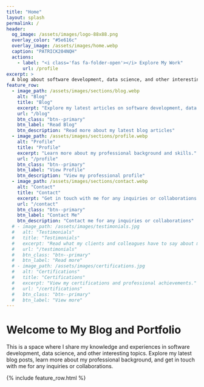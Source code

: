 ```yaml
---
title: "Home"
layout: splash
permalink: /
header:
  og_image: /assets/images/logo-88x88.png
  overlay_color: "#5e616c"
  overlay_image: /assets/images/home.webp
  caption: "PATRICK204NQH"
  actions:
    - label: "<i class='fas fa-folder-open'></i> Explore My Work"
      url: /profile
excerpt: >
  A blog about software development, data science, and other interesting topics.
feature_row:
  - image_path: /assets/images/sections/blog.webp
    alt: "Blog"
    title: "Blog"
    excerpt: "Explore my latest articles on software development, data science, and more."
    url: "/blog"
    btn_class: "btn--primary"
    btn_label: "Read Blog"
    btn_description: "Read more about my latest blog articles"
  - image_path: /assets/images/sections/profile.webp
    alt: "Profile"
    title: "Profile"
    excerpt: "Learn more about my professional background and skills."
    url: "/profile"
    btn_class: "btn--primary"
    btn_label: "View Profile"
    btn_description: "View my professional profile"
  - image_path: /assets/images/sections/contact.webp
    alt: "Contact"
    title: "Contact"
    excerpt: "Get in touch with me for any inquiries or collaborations."
    url: "/contact"
    btn_class: "btn--primary"
    btn_label: "Contact Me"
    btn_description: "Contact me for any inquiries or collaborations"
  # - image_path: /assets/images/testimonials.jpg
  #   alt: "Testimonials"
  #   title: "Testimonials"
  #   excerpt: "Read what my clients and colleagues have to say about my work."
  #   url: "/testimonials"
  #   btn_class: "btn--primary"
  #   btn_label: "Read more"
  # - image_path: /assets/images/certifications.jpg
  #   alt: "Certifications"
  #   title: "Certifications"
  #   excerpt: "View my certifications and professional achievements."
  #   url: "/certifications"
  #   btn_class: "btn--primary"
  #   btn_label: "View more"
---
```


# Welcome to My Blog and Portfolio
This is a space where I share my knowledge and experiences in software development, data science, and other interesting topics. Explore my latest blog posts, learn more about my professional background, and get in touch with me for any inquiries or collaborations.

{% include feature_row.html %}

<style>

/* Hero overlay */
.page__hero--overlay {
  position: relative;
  margin-bottom: 2em;
  padding: 3em 0;
  clear: both;
  background-size: cover;
  background-repeat: no-repeat;
  background-position: center;
  animation: intro 0.3s both;
  animation-delay: 0.25s;
}

.page__hero--overlay::before {
  content: "";
  position: absolute;
  top: 0;
  left: 0;
  width: 100%;
  height: 100%;
  background-color: rgba(0, 0, 0, 0.3); /* Darker overlay */
  z-index: 1;
}

.page__hero--overlay .wrapper {
  position: relative;
  color: white;
  z-index: 2; /* Ensures the text is above the overlay */
}

.page__hero--overlay h1,
.page__hero--overlay p {
  position: relative;
  z-index: 2; /* Ensures the text is above the overlay */
}

/* Hero overlay */
.page__hero--overlay {
  position: relative;
  margin-bottom: 2em;
  padding: 3em 0;
  clear: both;
  background-size: cover;
  background-repeat: no-repeat;
  background-position: center;
  animation: intro 0.3s both;
  animation-delay: 0.25s;
}

.page__hero--overlay::before {
  content: "";
  position: absolute;
  top: 0;
  left: 0;
  width: 100%;
  height: 100%;
  background-color: rgba(0, 0, 0, 0.3); /* Darker overlay */
  z-index: 1;
}

.page__hero--overlay .wrapper {
  position: relative;
  color: white;
  z-index: 2; /* Ensures the text is above the overlay */
}

.page__hero--overlay h1,
.page__hero--overlay p {
  position: relative;
  z-index: 2; /* Ensures the text is above the overlay */
}

/* Button styling */
.page__hero--overlay .btn {
  display: inline-block;
  font-weight: 400;
  text-align: center;
  vertical-align: middle;
  user-select: none;
  padding: 0.25rem 0.5rem; /* Smaller padding */
  font-size: 1rem; /* Smaller font size */
  line-height: 1.5;
  border-radius: 0.25rem;
  transition: transform 0.3s ease, box-shadow 0.3s ease;
  text-decoration: none;
}

.page__hero--overlay .btn:hover, 
.page__hero--overlay .btn:focus {
  text-decoration: none;
  box-shadow: 0 0.5rem 1rem rgba(0, 0, 0, 0.15);
  transform: translateY(-3px);
}

.page__hero--overlay .btn:active {
  box-shadow: 0 0.25rem 0.5rem rgba(0, 0, 0, 0.1);
  transform: translateY(0);
}

/* Light outline button styling */
.page__hero--overlay .btn--light-outline {
  color: inherit;
  background-color: transparent;
  background-image: none;
  border: 1px solid currentColor;
}

.page__hero--overlay .btn--light-outline:hover, 
.page__hero--overlay .btn--light-outline:focus {
  background-color: rgba(255, 255, 255, 0.1);
}

.page__hero--overlay .btn--light-outline:active {
  background-color: rgba(255, 255, 255, 0.2);
}

/* Large button styling */
.page__hero--overlay .btn--large {
  padding: 0.5rem 1rem; /* Smaller padding */
  font-size: 1.25rem; /* Smaller font size */
  border-radius: 0.25rem;
}

.page__hero--overlay .btn i {
  margin-right: 0.3rem; /* Adjusted margin */
}

/* Feature row */
.feature__wrapper {
  display: flex;
  justify-content: space-between;
  flex-wrap: wrap;
  margin-top: 20px;
}

.feature__item {
  flex: 1 1 30%;
  margin: 10px;
  text-align: center;
}

.archive__item {
  border: 1px solid #eaeaea;
  border-radius: 8px;
  padding: 20px;
  background: #ffffff;
  transition: box-shadow 0.3s ease-in-out;
}

.archive__item:hover {
  box-shadow: 0 4px 8px rgba(0, 0, 0, 0.1);
}

.archive__item-teaser img {
  max-width: 100%;
  height: auto;
  border-radius: 4px;
}

.archive__item-body h2 {
  margin-top: 10px;
  font-size: 1.5em;
  color: #333;
}

.archive__item-body p {
  font-size: 1em;
  margin: 10px 0;
  color: #666;
}

.archive__item-body .btn--primary {
  display: inline-block;
  padding: 10px 20px;
  font-size: 1em;
  color: #ffffff;
  border-radius: 4px;
  text-decoration: none;
}
<style>